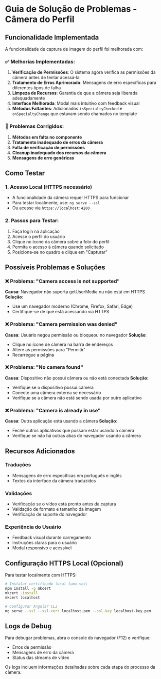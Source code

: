 # Guia de Solução de Problemas - Câmera do Perfil

## Funcionalidade Implementada

A funcionalidade de captura de imagem do perfil foi melhorada com:

### ✅ Melhorias Implementadas:

1. **Verificação de Permissões**: O sistema agora verifica as permissões da câmera antes de tentar acessá-la
2. **Tratamento de Erros Aprimorado**: Mensagens de erro específicas para diferentes tipos de falha
3. **Limpeza de Recursos**: Garantia de que a câmera seja liberada adequadamente
4. **Interface Melhorada**: Modal mais intuitivo com feedback visual
5. **Métodos Faltantes**: Adicionados `isSpecialtyChecked` e `onSpecialtyChange` que estavam sendo chamados no template

### 🔧 Problemas Corrigidos:

1. **Métodos em falta no componente**
2. **Tratamento inadequado de erros da câmera**
3. **Falta de verificação de permissões**
4. **Cleanup inadequado dos recursos da câmera**
5. **Mensagens de erro genéricas**

## Como Testar

### 1. Acesso Local (HTTPS necessário)

- A funcionalidade da câmera requer HTTPS para funcionar
- Para testar localmente, use: `ng serve --ssl`
- Ou acesse via `https://localhost:4200`

### 2. Passos para Testar:

1. Faça login na aplicação
2. Acesse o perfil do usuário
3. Clique no ícone da câmera sobre a foto do perfil
4. Permita o acesso à câmera quando solicitado
5. Posicione-se no quadro e clique em "Capturar"

## Possíveis Problemas e Soluções

### ❌ Problema: "Camera access is not supported"

**Causa**: Navegador não suporta getUserMedia ou não está em HTTPS
**Solução**:

- Use um navegador moderno (Chrome, Firefox, Safari, Edge)
- Certifique-se de que está acessando via HTTPS

### ❌ Problema: "Camera permission was denied"

**Causa**: Usuário negou permissão ou bloqueou no navegador
**Solução**:

- Clique no ícone de câmera na barra de endereços
- Altere as permissões para "Permitir"
- Recarregue a página

### ❌ Problema: "No camera found"

**Causa**: Dispositivo não possui câmera ou não está conectada
**Solução**:

- Verifique se o dispositivo possui câmera
- Conecte uma câmera externa se necessário
- Verifique se a câmera não está sendo usada por outro aplicativo

### ❌ Problema: "Camera is already in use"

**Causa**: Outra aplicação está usando a câmera
**Solução**:

- Feche outros aplicativos que possam estar usando a câmera
- Verifique se não há outras abas do navegador usando a câmera

## Recursos Adicionados

### Traduções

- Mensagens de erro específicas em português e inglês
- Textos da interface da câmera traduzidos

### Validações

- Verificação se o vídeo está pronto antes da captura
- Validação de formato e tamanho da imagem
- Verificação de suporte do navegador

### Experiência do Usuário

- Feedback visual durante carregamento
- Instruções claras para o usuário
- Modal responsivo e acessível

## Configuração HTTPS Local (Opcional)

Para testar localmente com HTTPS:

```bash
# Instalar certificado local (uma vez)
npm install -g mkcert
mkcert -install
mkcert localhost

# Configurar Angular CLI
ng serve --ssl --ssl-cert localhost.pem --ssl-key localhost-key.pem
```

## Logs de Debug

Para debugar problemas, abra o console do navegador (F12) e verifique:

- Erros de permissão
- Mensagens de erro da câmera
- Status das streams de vídeo

Os logs incluem informações detalhadas sobre cada etapa do processo da câmera.
